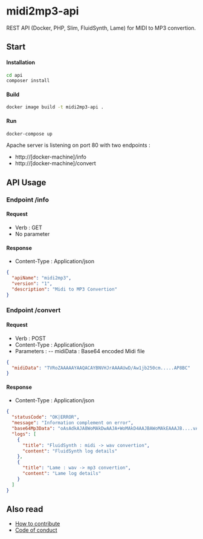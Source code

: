 # midi2mp3-api
REST API (Docker, PHP, Slim, FluidSynth, Lame) for MIDI to MP3 convertion.

## Start

#### Installation
```bash
cd api
composer install
```
	
#### Build
```bash
docker image build -t midi2mp3-api .
```

#### Run
```bash
docker-compose up
```
Apache server is listening on port 80 with two endpoints : 
- http://[docker-machine]/info 
- http://[docker-machine]/convert


## API Usage

### Endpoint /info

#### Request
- Verb : GET
- No parameter
	
#### Response
- Content-Type : Application/json
```json
{
  "apiName": "midi2mp3",
  "version": "1",
  "description": "Midi to MP3 Convertion"
}
```  
	
### Endpoint /convert
	
#### Request	
- Verb : POST
- Content-Type : Application/json
- Parameters :
-- midiData : Base64 encoded Midi file
```json
{
  "midiData": "TVRoZAAAAAYAAQACAYBNVHJrAAAAUwD/Aw1jb250cm.....AP8BC"
}
```
	
#### Response
- Content-Type : Application/json
```json  
{
  "statusCode": "OK|ERROR",
  "message": "Information complement on error",
  "base64Mp3Data": "oAsAdkAJA8WoMAkDwAAJA+WoMAkD4AAJBAWoMAkEAAAJB....vAA==",
  "logs": [
    {
      "title": "FluidSynth : midi -> wav convertion",
      "content": "FluidSynth log details"
    },
    {
      "title": "Lame : wav -> mp3 convertion",
      "content": "Lame log details"
    }
  ]
}
```

## Also read
- [How to contribute](CONTRIBUTING.md)
- [Code of conduct](CODE_OF_CONDUCT.md)
